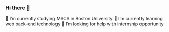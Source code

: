 ### Hi there 👋

🔭 I’m currently studying MSCS in Boston University
🌱 I’m currently learning web back-end technology
🤔 I’m looking for help with internship opportunity 

<!--
**jianxie134/jianxie134** is a ✨ _special_ ✨ repository because its `README.md` (this file) appears on your GitHub profile.

Here are some ideas to get you started:

- 🔭 I’m currently working on ...
- 🌱 I’m currently learning ...
- 👯 I’m looking to collaborate on ...
- 🤔 I’m looking for help with ...
- 💬 Ask me about ...
- 📫 How to reach me: ...
- 😄 Pronouns: ...
- ⚡ Fun fact: ...
-->
